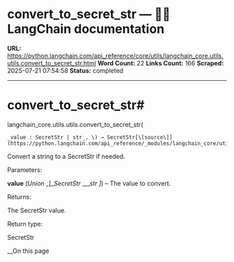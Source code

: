 # convert_to_secret_str — 🦜🔗 LangChain  documentation

**URL:** https://python.langchain.com/api_reference/core/utils/langchain_core.utils.utils.convert_to_secret_str.html
**Word Count:** 22
**Links Count:** 166
**Scraped:** 2025-07-21 07:54:58
**Status:** completed

---

# convert\_to\_secret\_str\#

langchain\_core.utils.utils.convert\_to\_secret\_str\(

    _value : SecretStr | str_, \) → SecretStr[\[source\]](https://python.langchain.com/api_reference/_modules/langchain_core/utils/utils.html#convert_to_secret_str)\#     

Convert a string to a SecretStr if needed.

Parameters:     

**value** \(_Union_ _\[__SecretStr_ _,__str_ _\]_\) – The value to convert.

Returns:     

The SecretStr value.

Return type:     

SecretStr

__On this page